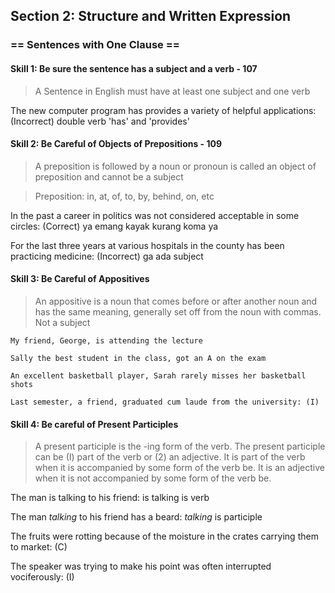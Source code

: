 ## Section 2: Structure and Written Expression

### == Sentences with One Clause ==

#### Skill 1: Be sure the sentence has a subject and a verb - 107

> A Sentence in English must have at least one subject and one verb

The new computer program has provides a variety of helpful applications: (Incorrect) double verb 'has' and 'provides'

#### Skill 2: Be Careful of Objects of Prepositions - 109

> A preposition is followed by a noun or pronoun is called an object of preposition and cannot be a subject

> Preposition: in, at, of, to, by, behind, on, etc

In the past a career in politics was not considered acceptable in some circles: (Correct) ya emang kayak kurang koma ya

For the last three years at various hospitals in the county has been practicing medicine: (Incorrect) ga ada subject

#### Skill 3: Be Careful of Appositives

> An appositive is a noun that comes before or after another noun and has the same meaning, generally set off from the noun with commas. Not a subject

`My friend, George, is attending the lecture`

`Sally the best student in the class, got an A on the exam`

`An excellent basketball player, Sarah rarely misses her basketball shots`

``` Last semester, a friend, graduated cum laude from the university: (I) ```

#### Skill 4: Be careful of Present Participles

> A present participle is the -ing form of the verb. The present participle can be (I) part of the
verb or (2) an adjective. It is part of the verb when it is accompanied by some form of the verb
be. It is an adjective when it is not accompanied by some form of the verb be.

The man is talking to his friend: is talking is verb

The man *talking* to his friend has a beard: *talking* is participle

The fruits were rotting because of the moisture in the crates carrying them to market: (C)

The speaker was trying to make his point was often interrupted vociferously: (I)
